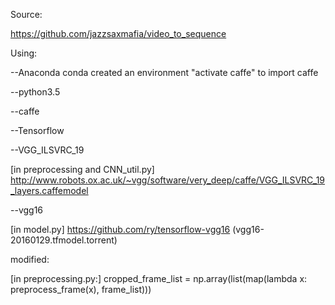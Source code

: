 Source:

  https://github.com/jazzsaxmafia/video_to_sequence


Using:

--Anaconda conda created an environment "activate caffe" to import caffe

--python3.5

--caffe

--Tensorflow

--VGG_ILSVRC_19   

  [in preprocessing and CNN_util.py]  	http://www.robots.ox.ac.uk/~vgg/software/very_deep/caffe/VGG_ILSVRC_19_layers.caffemodel
  
--vgg16    

  [in model.py]		https://github.com/ry/tensorflow-vgg16 (vgg16-20160129.tfmodel.torrent)



modified:

  [in preprocessing.py:]  cropped_frame_list = np.array(list(map(lambda x: preprocess_frame(x), frame_list)))


